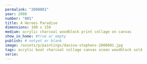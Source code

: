 ```yaml
---
permalink: "2008001"
year: 2008
number: "001"
title: A Heroes Paradise
dimensions: 100 x 150
medium: acrylic charcoal woodblock print collage on canvas
show_in_home: #true or empty
publish: # notyet or blank
image: /assets/p/paintings/davina-stephens-2008001.jpg
tags: acrylic boat charcoal collage canvas ocean woodblock sold  
serie:
---
```


